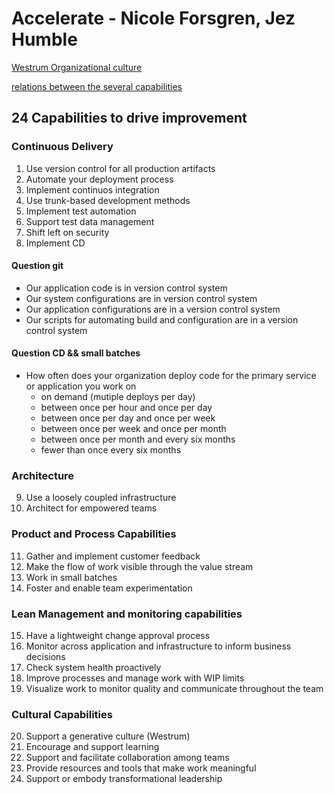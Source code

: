 # Accelerate - Nicole Forsgren, Jez Humble

[Westrum Organizational culture](https://continuousdelivery.com/implementing/culture)

[relations between the several capabilities](transformation_practices.pdf)

## 24 Capabilities to drive improvement
### Continuous Delivery
1. Use version control for all production artifacts
2. Automate your deployment process
3. Implement continuos integration
4. Use trunk-based development methods
5. Implement test automation
6. Support test data management
7. Shift left on security
8. Implement CD
#### Question git
* Our application code is in version control system
* Our system configurations are in version control system
* Our application configurations are in a version control system
* Our scripts for automating build and configuration are in a version control system
#### Question CD && small batches
* How often does your organization deploy code for the primary service or application you work on
  * on demand (mutiple deploys per day)
  * between once per hour and once per day
  * between once per day and once per week
  * between once per week and once per month
  * between once per month and every six months
  * fewer than once every six months
### Architecture
9. Use a loosely coupled infrastructure
10. Architect for empowered teams
### Product and Process Capabilities
11. Gather and implement customer feedback
12. Make the flow of work visible through the value stream
13. Work in small batches
14. Foster and enable team experimentation
### Lean Management and monitoring capabilities
15. Have a lightweight change approval process
16. Monitor across application and infrastructure to inform business decisions
17. Check system health proactively
18. Improve processes and manage work with WIP limits
19. Visualize work to monitor quality and communicate throughout the team
### Cultural Capabilities
20. Support a generative culture (Westrum)
21. Encourage and support learning
22. Support and facilitate collaboration among teams
23. Provide resources and tools that make work meaningful
24. Support or embody transformational leadership
